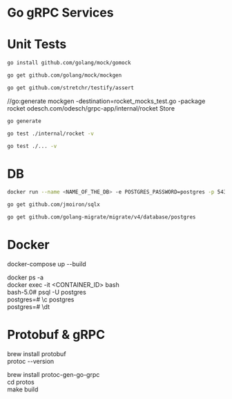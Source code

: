 Go gRPC Services
=

Unit Tests
=
```sh
go install github.com/golang/mock/gomock
```
```sh
go get github.com/golang/mock/mockgen
```
```sh
go get github.com/stretchr/testify/assert
```

//go:generate mockgen -destination=rocket_mocks_test.go -package rocket odesch.com/odesch/grpc-app/internal/rocket Store <br />

```sh
go generate
```
```sh
go test ./internal/rocket -v
```
```sh
go test ./... -v 
```

DB
=
```sh
docker run --name <NAME_OF_THE_DB> -e POSTGRES_PASSWORD=postgres -p 5432:5432 -d postgres
```
```sh
go get github.com/jmoiron/sqlx 
```
```sh
go get github.com/golang-migrate/migrate/v4/database/postgres
```
Docker
=
docker-compose up --build

docker ps -a <br />
docker exec -it <CONTAINER_ID> bash <br />
bash-5.0# psql -U postgres <br />
postgres=# \c postgres <br />
postgres=# \dt <br />

Protobuf & gRPC
=
brew install protobuf <br />
protoc --version

brew install protoc-gen-go-grpc <br />
cd protos <br/>
make build

